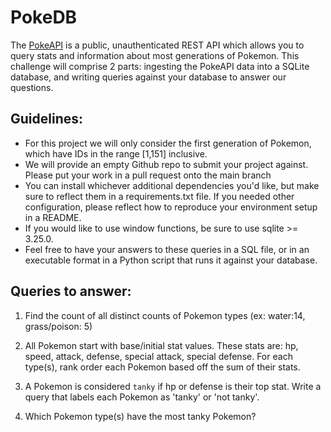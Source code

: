 # PokeDB

The [PokeAPI](https://pokeapi.co/) is a public, unauthenticated REST API which allows you to query stats and information about most generations of Pokemon. This challenge will comprise 2 parts: ingesting the PokeAPI data into a SQLite database, and writing queries against your database to answer our questions. 

## Guidelines:
*  For this project we will only consider the first generation of Pokemon, which have IDs in the range [1,151] inclusive.
*  We will provide an empty Github repo to submit your project against. Please put your work in a pull request onto the main branch
*  You can install whichever additional dependencies you'd like, but make sure to reflect them in a requirements.txt file. If you needed other configuration, please reflect how to reproduce your environment setup in a README.
*  If you would like to use window functions, be sure to use sqlite >= 3.25.0.
*  Feel free to have your answers to these queries in a SQL file, or in an executable format in a Python script that runs it against your database. 

## Queries to answer:

1. Find the count of all distinct counts of Pokemon types (ex: water:14, grass/poison: 5)

2. All Pokemon start with base/initial stat values. These stats are: hp, speed, attack, defense, special attack, special defense. For each type(s), rank order each Pokemon based off the sum of their stats.

3. A Pokemon is considered `tanky` if hp or defense is their top stat. Write a query that labels each Pokemon as 'tanky' or 'not tanky'.

4. Which Pokemon type(s) have the most tanky Pokemon?
